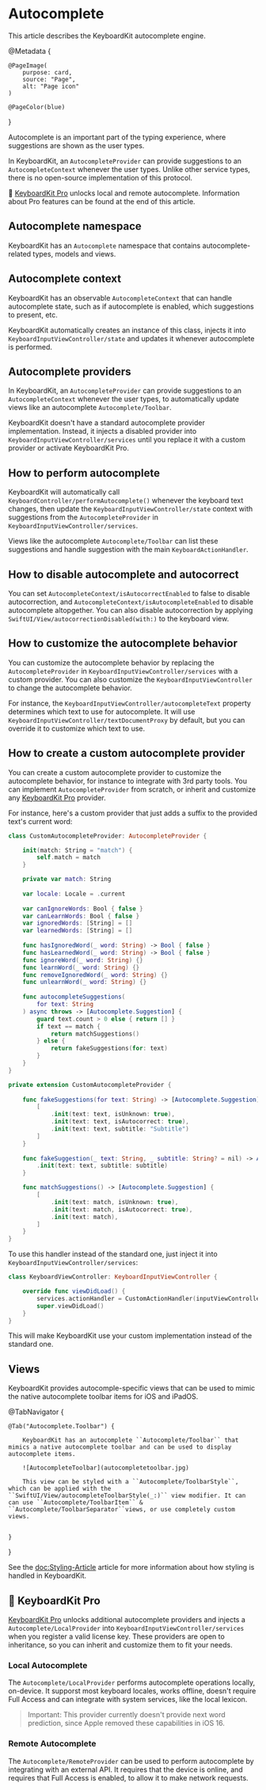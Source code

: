 # Autocomplete

This article describes the KeyboardKit autocomplete engine.

@Metadata {

    @PageImage(
        purpose: card,
        source: "Page",
        alt: "Page icon"
    )

    @PageColor(blue)
}

Autocomplete is an important part of the typing experience, where suggestions are shown as the user types.

In KeyboardKit, an ``AutocompleteProvider`` can provide suggestions to an ``AutocompleteContext`` whenever the user types. Unlike other service types, there is no open-source implementation of this protocol.

👑 [KeyboardKit Pro][Pro] unlocks local and remote autocomplete. Information about Pro features can be found at the end of this article.

[Pro]: https://github.com/KeyboardKit/KeyboardKitPro



## Autocomplete namespace

KeyboardKit has an ``Autocomplete`` namespace that contains autocomplete-related types, models and views.



## Autocomplete context

KeyboardKit has an observable ``AutocompleteContext`` that can handle autocomplete state, such as if autocomplete is enabled, which suggestions to present, etc.

KeyboardKit automatically creates an instance of this class, injects it into ``KeyboardInputViewController/state`` and updates it whenever autocomplete is performed.



## Autocomplete providers

In KeyboardKit, an ``AutocompleteProvider`` can provide suggestions to an ``AutocompleteContext`` whenever the user types, to automatically update views like an autocomplete ``Autocomplete/Toolbar``.

KeyboardKit doesn't have a standard autocomplete provider implementation. Instead, it injects a disabled provider into ``KeyboardInputViewController/services`` until you replace it with a custom provider or activate KeyboardKit Pro.



## How to perform autocomplete

KeyboardKit will automatically call ``KeyboardController/performAutocomplete()`` whenever the keyboard text changes, then update the ``KeyboardInputViewController/state`` context with suggestions from the ``AutocompleteProvider`` in ``KeyboardInputViewController/services``.

Views like the autocomplete ``Autocomplete/Toolbar`` can list these suggestions and handle suggestion with the main ``KeyboardActionHandler``.



## How to disable autocomplete and autocorrect

You can set ``AutocompleteContext/isAutocorrectEnabled`` to false to disable autocorrection, and ``AutocompleteContext/isAutocompleteEnabled`` to disable autocomplete altopgether. You can also disable autocorrection by applying ``SwiftUI/View/autocorrectionDisabled(with:)`` to the keyboard view.



## How to customize the autocomplete behavior

You can customize the autocomplete behavior by replacing the ``AutocompleteProvider`` in ``KeyboardInputViewController/services`` with a custom provider. You can also customize the ``KeyboardInputViewController`` to change the autocomplete behavior.

For instance, the ``KeyboardInputViewController/autocompleteText`` property determines which text to use for autocomplete. It will use ``KeyboardInputViewController/textDocumentProxy`` by default, but you can override it to customize which text to use.



## How to create a custom autocomplete provider

You can create a custom autocomplete provider to customize the autocomplete behavior, for instance to integrate with 3rd party tools. You can implement ``AutocompleteProvider`` from scratch, or inherit and customize any [KeyboardKit Pro][Pro] provider. 

For instance, here's a custom provider that just adds a suffix to the provided text's current word:

```swift
class CustomAutocompleteProvider: AutocompleteProvider {

    init(match: String = "match") {
        self.match = match
    }

    private var match: String
    
    var locale: Locale = .current
    
    var canIgnoreWords: Bool { false }
    var canLearnWords: Bool { false }
    var ignoredWords: [String] = []
    var learnedWords: [String] = []
    
    func hasIgnoredWord(_ word: String) -> Bool { false }
    func hasLearnedWord(_ word: String) -> Bool { false }
    func ignoreWord(_ word: String) {}
    func learnWord(_ word: String) {}
    func removeIgnoredWord(_ word: String) {}
    func unlearnWord(_ word: String) {}
    
    func autocompleteSuggestions(
        for text: String
    ) async throws -> [Autocomplete.Suggestion] {
        guard text.count > 0 else { return [] }
        if text == match {
            return matchSuggestions()
        } else {
            return fakeSuggestions(for: text)
        }
    }
}

private extension CustomAutocompleteProvider {
    
    func fakeSuggestions(for text: String) -> [Autocomplete.Suggestion] {
        [
            .init(text: text, isUnknown: true),
            .init(text: text, isAutocorrect: true),
            .init(text: text, subtitle: "Subtitle")
        ]
    }
    
    func fakeSuggestion(_ text: String, _ subtitle: String? = nil) -> Autocomplete.Suggestion {
        .init(text: text, subtitle: subtitle)
    }

    func matchSuggestions() -> [Autocomplete.Suggestion] {
        [
            .init(text: match, isUnknown: true),
            .init(text: match, isAutocorrect: true),
            .init(text: match),
        ]
    }
}
```

To use this handler instead of the standard one, just inject it into ``KeyboardInputViewController/services``:

```swift
class KeyboardViewController: KeyboardInputViewController {

    override func viewDidLoad() {
        services.actionHandler = CustomActionHandler(inputViewController: self)
        super.viewDidLoad()
    }
}
```

This will make KeyboardKit use your custom implementation instead of the standard one.



## Views

KeyboardKit provides autocomple-specific views that can be used to mimic the native autocomplete toolbar items for iOS and iPadOS.

@TabNavigator {
    
    @Tab("Autocomplete.Toolbar") {
        
        KeyboardKit has an autocomplete ``Autocomplete/Toolbar`` that mimics a native autocomplete toolbar and can be used to display autocomplete items.
        
        ![AutocompleteToolbar](autocompletetoolbar.jpg)
        
        This view can be styled with a ``Autocomplete/ToolbarStyle``, which can be applied with the ``SwiftUI/View/autocompleteToolbarStyle(_:)`` view modifier. It can can use ``Autocomplete/ToolbarItem`` & ``Autocomplete/ToolbarSeparator``views, or use completely custom views.
            
        
    }
}

See the <doc:Styling-Article> article for more information about how styling is handled in KeyboardKit.


## 👑 KeyboardKit Pro

[KeyboardKit Pro][Pro] unlocks additional autocomplete providers and injects a ``Autocomplete/LocalProvider`` into ``KeyboardInputViewController/services`` when you register a valid license key. These providers are open to inheritance, so you can inherit and customize them to fit your needs.

### Local Autocomplete

The ``Autocomplete/LocalProvider`` performs autocomplete operations locally, on-device. It supporst most keyboard locales, works offline, doesn't require Full Access and can integrate with system services, like the local lexicon.

> Important: This provider currently doesn't provide next word prediction, since Apple removed these capabilities in iOS 16. 

### Remote Autocomplete

The ``Autocomplete/RemoteProvider`` can be used to perform autocomplete by integrating with an external API. It requires that the device is online, and requires that Full Access is enabled, to allow it to make network requests. 

[Pro]: https://github.com/KeyboardKit/KeyboardKitPro
